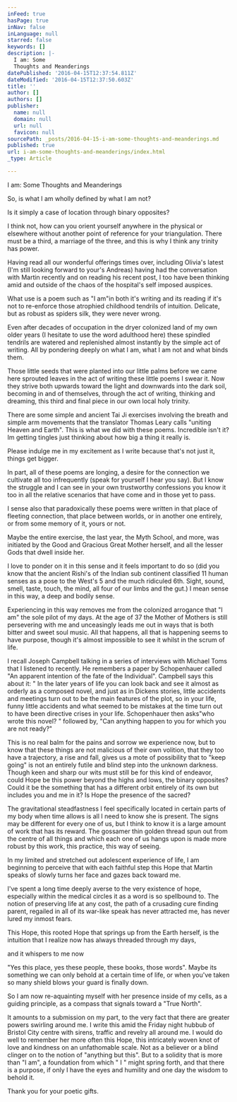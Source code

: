 ```yaml
---
inFeed: true
hasPage: true
inNav: false
inLanguage: null
starred: false
keywords: []
description: |-
  I am: Some
  Thoughts and Meanderings
datePublished: '2016-04-15T12:37:54.811Z'
dateModified: '2016-04-15T12:37:50.603Z'
title: ''
author: []
authors: []
publisher:
  name: null
  domain: null
  url: null
  favicon: null
sourcePath: _posts/2016-04-15-i-am-some-thoughts-and-meanderings.md
published: true
url: i-am-some-thoughts-and-meanderings/index.html
_type: Article

---
```

I am: Some
Thoughts and Meanderings

So, is what I am
wholly defined by what I am not?

Is it simply a case of location through
binary opposites?

I think not, how can you orient yourself
anywhere in the physical or elsewhere without another point of reference for your
triangulation. There must be a third, a marriage of the three, and this is why
I think any trinity has power.

Having read all our wonderful offerings
times over, including Olivia's latest
(I'm still looking
forward to your's
Andreas) having had the conversation with Martin recently and on reading his
recent post, I too have been thinking amid and outside of the chaos of the hospital's self imposed auspices.

What use is a poem such as "I am"in both it's
writing and its reading if it's not to
re-enforce those atrophied childhood tendrils of intuition. Delicate, but as
robust as spiders silk, they were never wrong.

Even after decades of occupation in the dryer
colonized land of my own older years (I hesitate to use the word adulthood here)
these spindled tendrils are watered and replenished almost instantly by the
simple act of writing. All by pondering deeply on what I am, what I am not and
what binds them.

Those little seeds that were planted into
our little palms before we came here sprouted leaves in the act of writing
these little poems I swear it. Now they strive both upwards toward the light
and downwards into the dark soil, becoming in and of themselves, through the
act of writing, thinking and dreaming, this third and final piece in our own
local holy trinity. 

There are some simple and ancient Tai Ji
exercises involving the breath and simple arm movements that the translator Thomas
Leary calls "uniting
Heaven and Earth". This
is what we did with these poems. Incredible isn't it? Im getting tingles just thinking about how big a thing it
really is. 

Please indulge me in my excitement as I
write because that's not
just it, things get bigger. 

In part, all of these poems are longing, a
desire for the connection we cultivate all too infrequently (speak for yourself
I hear you say). But I know the struggle and I can see in your own trustworthy
confessions you know it too in all the relative scenarios that have come and in
those yet to pass.

I sense also that paradoxically these poems
were written in that place of fleeting connection, that place between worlds,
or in another one entirely, or from some memory of it, yours or not.

Maybe the entire exercise, the last year,
the Myth School, and more, was initiated by the Good and Gracious Great Mother
herself, and all the lesser Gods that dwell inside her. 

I love to ponder on it in this sense and it
feels important to do so (did you know that the ancient Rishi's of the Indian sub continent
classified 11 human senses as a pose to the West's 5 and the much ridiculed 6th. Sight, sound, smell,
taste, touch, the mind, all four of our limbs and the gut.) I mean sense in
this way, a deep and bodily sense.

Experiencing in this way removes me from
the colonized arrogance that "I am" the sole pilot of my days. At the age
of 37 the Mother of Mothers is still persevering with me and unceasingly leads
me out in ways that is both bitter and sweet soul music. All that happens, all
that is happening seems to have purpose, though it's almost impossible to see it whilst in the scrum of life.

I recall Joseph Campbell talking in a
series of interviews with Michael Toms that I listened to recently. He remembers
a paper by Schopenhauer called "An
apparent intention of the fate of the Individual". Campbell says this about it: " In the later years of life you can look back and see it almost as
orderly as a composed novel, and just as in Dickens stories, little accidents
and meetings turn out to be the main features of the plot, so in your life,
funny little accidents and what seemed to be mistakes at the time turn out to
have been directive crises in your life. Schopenhauer then asks"who wrote this novel? " followed by, "Can anything happen to you for which you are not ready?"

This is no real balm for the pains and
sorrow we experience now, but to know that these things are not malicious of their
own volition, that they too have a trajectory, a rise and fall, gives us a mote
of possibility that to "keep
going" is not an
entirely futile and blind step into the unknown darkness. Though keen and sharp
our wits must still be for this kind of endeavor, could Hope be this power
beyond the highs and lows, the binary opposites? Could it be the something that
has a different orbit entirely of its own but includes you and me in it? Is
Hope the presence of the sacred?

The gravitational steadfastness I feel
specifically located in certain parts of my body when time allows is all I need
to know she is present. The signs may be different for every one of us, but I
think to know it is a large amount of work that has its reward. The gossamer
thin golden thread spun out from the centre of all things and which each one of
us hangs upon is made more robust by this work, this practice, this way of
seeing.

In my limited and stretched out adolescent
experience of life, I am beginning to perceive that with each faithful step
this Hope that Martin speaks of slowly turns her face and gazes back toward me.

I've spent a long time deeply averse to the very existence of hope,
especially within the medical circles it as a word is so spellbound to. The
notion of preserving life at any cost, the path of a crusading cure finding
parent, regailed in all of its war-like speak has never attracted me, has never
lured my inmost fears.

This Hope, this rooted Hope that springs up
from the Earth herself, is the intuition that I realize now has always threaded
through my days, 

and it whispers to me
now 

"Yes this place,
yes these people, these books, those words". Maybe its something we can only behold at a certain time of life,
or when you've taken
so many shield blows your guard is finally down.

So I am now re-aquainting myself with her
presence inside of my cells, as a guiding principle, as a compass that signals
toward a "True North". 

It amounts to a submission on my part, to
the very fact that there are greater powers swirling around me. I write this
amid the Friday night hubbub of Bristol City centre with sirens, traffic and revelry
all around me. I would do well to remember her more often this Hope, this
intricately woven knot of love and kindness on an unfathomable scale. Not as a
believer or a blind clinger on to the notion of "anything but this". But to
a solidity that is more than "I am", a foundation from which " I " might spring forth, and that there is a purpose, if only I have the
eyes and humility and one day the wisdom to behold it.

Thank you for your poetic gifts.